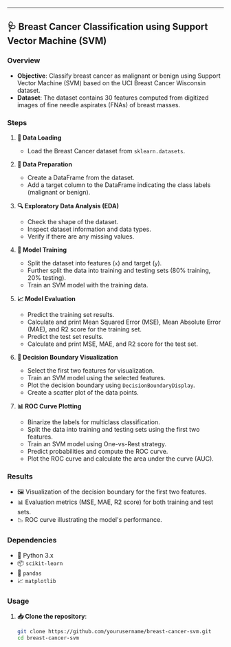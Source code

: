 
---

## 🩺 Breast Cancer Classification using Support Vector Machine (SVM)

### Overview

- **Objective**: Classify breast cancer as malignant or benign using Support Vector Machine (SVM) based on the UCI Breast Cancer Wisconsin dataset.
- **Dataset**: The dataset contains 30 features computed from digitized images of fine needle aspirates (FNAs) of breast masses.

### Steps

1. **📂 Data Loading**
    - Load the Breast Cancer dataset from `sklearn.datasets`.

2. **🔄 Data Preparation**
    - Create a DataFrame from the dataset.
    - Add a target column to the DataFrame indicating the class labels (malignant or benign).

3. **🔍 Exploratory Data Analysis (EDA)**
    - Check the shape of the dataset.
    - Inspect dataset information and data types.
    - Verify if there are any missing values.

4. **🤖 Model Training**
    - Split the dataset into features (`x`) and target (`y`).
    - Further split the data into training and testing sets (80% training, 20% testing).
    - Train an SVM model with the training data.

5. **📈 Model Evaluation**
    - Predict the training set results.
    - Calculate and print Mean Squared Error (MSE), Mean Absolute Error (MAE), and R2 score for the training set.
    - Predict the test set results.
    - Calculate and print MSE, MAE, and R2 score for the test set.

6. **🌈 Decision Boundary Visualization**
    - Select the first two features for visualization.
    - Train an SVM model using the selected features.
    - Plot the decision boundary using `DecisionBoundaryDisplay`.
    - Create a scatter plot of the data points.

7. **📊 ROC Curve Plotting**
    - Binarize the labels for multiclass classification.
    - Split the data into training and testing sets using the first two features.
    - Train an SVM model using One-vs-Rest strategy.
    - Predict probabilities and compute the ROC curve.
    - Plot the ROC curve and calculate the area under the curve (AUC).

### Results

- 🖼️ Visualization of the decision boundary for the first two features.
- 📊 Evaluation metrics (MSE, MAE, R2 score) for both training and test sets.
- 📉 ROC curve illustrating the model's performance.

### Dependencies

- 🐍 Python 3.x
- 📦 `scikit-learn`
- 🧮 `pandas`
- 📈 `matplotlib`

### Usage

1. **📥 Clone the repository**:
   ```bash
   git clone https://github.com/yourusername/breast-cancer-svm.git
   cd breast-cancer-svm
   ```
